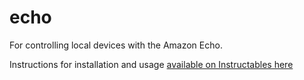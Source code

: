 # echo
For controlling local devices with the Amazon Echo.

Instructions for installation and usage [available on Instructables here](http://www.instructables.com/id/Hacking-the-Amazon-Echo/)

